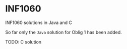 # INF1060
INF1060 solutions in Java and C

So far only the ``Java`` solution for Oblig 1 has been added.

TODO: C solution
